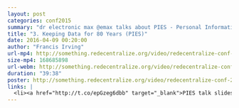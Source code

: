```yaml
---
layout: post
categories: conf2015
summary: "dr electronic max @emax talks about PIES - Personal Information Environments, and keeping data for a lifetime."
title: "3. Keeping Data for 80 Years (PIES)"
date: 2016-04-09 00:20:00
author: "Francis Irving"
url-mp4: http://something.redecentralize.org/video/redecentralize-conf-2015-3-keeping-data-for-80-years-pies.mp4
size-mp4: 168685898
url-webm: http://something.redecentralize.org/video/redecentralize-conf-2015-3-keeping-data-for-80-years-pies.webm
duration: "39:38"
poster: http://something.redecentralize.org/video/redecentralize-conf-2015-3-keeping-data-for-80-years-pies.jpg
links: |
  <li><a href="http://t.co/epGzeg6dbb" target="_blank">PIES talk slides</a></li>
---
```

